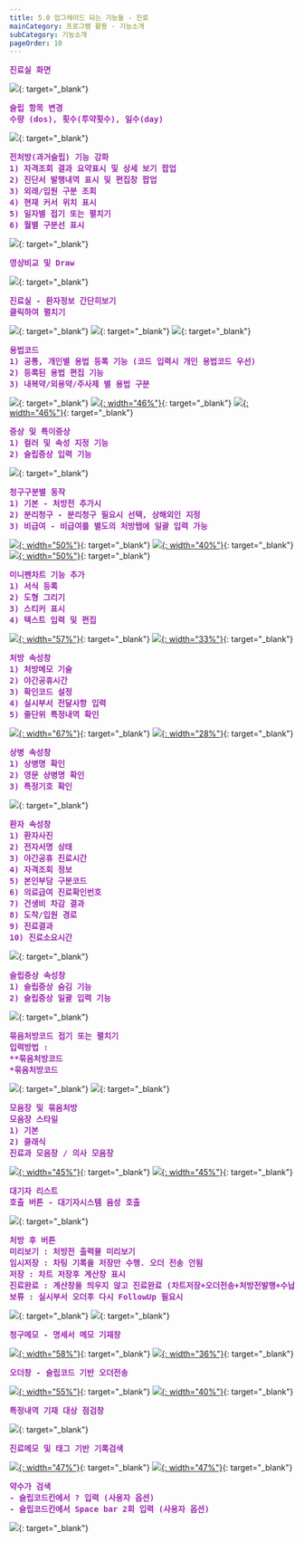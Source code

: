 ```yaml
---
title: 5.0 업그레이드 되는 기능들 - 진료
mainCategory: 프로그램 활용 - 기능소개
subCategory: 기능소개
pageOrder: 10
---
```


<pre style="color:#9C26B0; font-weight:Bold">
진료실 화면
</pre>

[![](/images/{{page.url}}_1.png)](/images/{{page.url}}_1.png){: target="_blank"}

<pre style="color:#9C26B0; font-weight:Bold">
슬립 항목 변경
수량 (dos), 횟수(투약횟수), 일수(day)
</pre>

[![](/images/{{page.url}}_2.png)](/images/{{page.url}}_2.png){: target="_blank"}

<pre style="color:#9C26B0; font-weight:Bold">
전처방(과거슬립) 기능 강화
1) 자격조회 결과 요약표시 및 상세 보기 팝업
2) 진단서 발행내역 표시 및 편집창 팝업
3) 외래/입원 구분 조회
4) 현재 커서 위치 표시
5) 일자별 접기 또는 펼치기
6) 월별 구분선 표시
</pre>

[![](/images/{{page.url}}_3.png)](/images/{{page.url}}_3.png){: target="_blank"}

<pre style="color:#9C26B0; font-weight:Bold">
영상비교 및 Draw
</pre>

[![](/images/{{page.url}}_4.png)](/images/{{page.url}}_4.png){: target="_blank"}

<pre style="color:#9C26B0; font-weight:Bold">
진료실 - 환자정보 간단히보기
클릭하여 펼치기
</pre>

[![](/images/{{page.url}}_5.png)](/images/{{page.url}}_5.png){: target="_blank"}
[![](/images/{{page.url}}_6.png)](/images/{{page.url}}_6.png){: target="_blank"}
[![](/images/{{page.url}}_7.png)](/images/{{page.url}}_7.png){: target="_blank"}

<pre style="color:#9C26B0; font-weight:Bold">
용법코드
1) 공통, 개인별 용법 등록 기능 (코드 입력시 개인 용법코드 우선)
2) 등록된 용법 편집 기능
3) 내복약/외용약/주사제 별 용법 구분
</pre>

[![](/images/{{page.url}}_8.png)](/images/{{page.url}}_8.png){: target="_blank"}
[![](/images/{{page.url}}_9.png){: width="46%"}](/images/{{page.url}}_9.png){: target="_blank"}
[![](/images/{{page.url}}_10.png){: width="46%"}](/images/{{page.url}}_10.png){: target="_blank"}

<pre style="color:#9C26B0; font-weight:Bold">
증상 및 특이증상
1) 컬러 및 속성 지정 기능
2) 슬립증상 입력 기능
</pre>

[![](/images/{{page.url}}_11.png)](/images/{{page.url}}_11.png){: target="_blank"}

<pre style="color:#9C26B0; font-weight:Bold">
청구구분별 동작
1) 기본 - 처방전 추가시
2) 분리청구 - 분리청구 필요시 선택, 상해외인 지정
3) 비급여 - 비급여를 별도의 처방탭에 일괄 입력 가능
</pre>

[![](/images/{{page.url}}_12.png){: width="50%"}](/images/{{page.url}}_12.png){: target="_blank"}
[![](/images/{{page.url}}_14.png){: width="40%"}](/images/{{page.url}}_14.png){: target="_blank"}
[![](/images/{{page.url}}_13.png){: width="50%"}](/images/{{page.url}}_13.png){: target="_blank"}

<pre style="color:#9C26B0; font-weight:Bold">
미니펜차트 기능 추가
1) 서식 등록
2) 도형 그리기
3) 스티커 표시
4) 텍스트 입력 및 편집
</pre>

[![](/images/{{page.url}}_15.png){: width="57%"}](/images/{{page.url}}_15.png){: target="_blank"}
[![](/images/{{page.url}}_16.png){: width="33%"}](/images/{{page.url}}_16.png){: target="_blank"}

<pre style="color:#9C26B0; font-weight:Bold">
처방 속성창
1) 처방메모 기술
2) 야간공휴시간
3) 확인코드 설정
4) 실시부서 전달사항 입력
5) 줄단위 특정내역 확인
</pre>

[![](/images/{{page.url}}_17.png){: width="67%"}](/images/{{page.url}}_17.png){: target="_blank"}
[![](/images/{{page.url}}_18.png){: width="28%"}](/images/{{page.url}}_18.png){: target="_blank"}


<pre style="color:#9C26B0; font-weight:Bold">
상병 속성창
1) 상병명 확인
2) 영문 상병명 확인
3) 특정기호 확인
</pre>

[![](/images/{{page.url}}_19.png)](/images/{{page.url}}_19.png){: target="_blank"}

<pre style="color:#9C26B0; font-weight:Bold">
환자 속성창
1) 환자사진
2) 전자서명 상태
3) 야간공휴 진료시간
4) 자격조회 정보
5) 본인부담 구분코드
6) 의료급여 진료확인번호
7) 건생비 차감 결과
8) 도착/입원 경로
9) 진료결과
10) 진료소요시간
</pre>

[![](/images/{{page.url}}_20.png)](/images/{{page.url}}_20.png){: target="_blank"}

<pre style="color:#9C26B0; font-weight:Bold">
슬립증상 속성창
1) 슬립증상 숨김 기능
2) 슬립증상 일괄 입력 기능
</pre>

[![](/images/{{page.url}}_21.png)](/images/{{page.url}}_21.png){: target="_blank"}

<pre style="color:#9C26B0; font-weight:Bold">
묶음처방코드 접기 또는 펼치기
입력방법 :
**묶음처방코드
*묶음처방코드
</pre>

[![](/images/{{page.url}}_22.png)](/images/{{page.url}}_22.png){: target="_blank"}
[![](/images/{{page.url}}_23.png)](/images/{{page.url}}_23.png){: target="_blank"}

<pre style="color:#9C26B0; font-weight:Bold">
모음장 및 묶음처방
모음장 스타일
1) 기본
2) 클래식
진료과 모음장 / 의사 모음장
</pre>

[![](/images/{{page.url}}_24.png){: width="45%"}](/images/{{page.url}}_24.png){: target="_blank"}
[![](/images/{{page.url}}_25.png){: width="45%"}](/images/{{page.url}}_25.png){: target="_blank"}

<pre style="color:#9C26B0; font-weight:Bold">
대기자 리스트
호출 버튼 - 대기자시스템 음성 호출
</pre>

[![](/images/{{page.url}}_26.png)](/images/{{page.url}}_26.png){: target="_blank"}

<pre style="color:#9C26B0; font-weight:Bold">
처방 후 버튼
미리보기 : 처방전 출력물 미리보기
임시저장 : 차팅 기록을 저장만 수행. 오더 전송 안됨
저장 : 차트 저장후 계산창 표시
진료완료 : 계산창을 띄우지 않고 진료완료 (차트저장+오더전송+처방전발행+수납대기)
보류 : 실시부서 오더후 다시 FollowUp 필요시
</pre>

[![](/images/{{page.url}}_28.png)](/images/{{page.url}}_28.png){: target="_blank"}
[![](/images/{{page.url}}_27.png)](/images/{{page.url}}_27.png){: target="_blank"}

<pre style="color:#9C26B0; font-weight:Bold">
청구메모 - 명세서 메모 기재창
</pre>

[![](/images/{{page.url}}_29.png){: width="58%"}](/images/{{page.url}}_29.png){: target="_blank"}
[![](/images/{{page.url}}_30.png){: width="36%"}](/images/{{page.url}}_30.png){: target="_blank"}

<pre style="color:#9C26B0; font-weight:Bold">
오더창 - 슬립코드 기반 오더전송
</pre>

[![](/images/{{page.url}}_31.png){: width="55%"}](/images/{{page.url}}_31.png){: target="_blank"}
[![](/images/{{page.url}}_32.png){: width="40%"}](/images/{{page.url}}_32.png){: target="_blank"}

<pre style="color:#9C26B0; font-weight:Bold">
특정내역 기재 대상 점검창
</pre>

[![](/images/{{page.url}}_33.png)](/images/{{page.url}}_33.png){: target="_blank"}

<pre style="color:#9C26B0; font-weight:Bold">
진료메모 및 태그 기반 기록검색
</pre>

[![](/images/{{page.url}}_34.png){: width="47%"}](/images/{{page.url}}_34.png){: target="_blank"}
[![](/images/{{page.url}}_35.png){: width="47%"}](/images/{{page.url}}_35.png){: target="_blank"}

<pre style="color:#9C26B0; font-weight:Bold">
약수가 검색
- 슬립코드칸에서 ? 입력 (사용자 옵션)
- 슬립코드칸에서 Space bar 2회 입력 (사용자 옵션)
</pre>

[![](/images/{{page.url}}_36.png)](/images/{{page.url}}_36.png){: target="_blank"}

